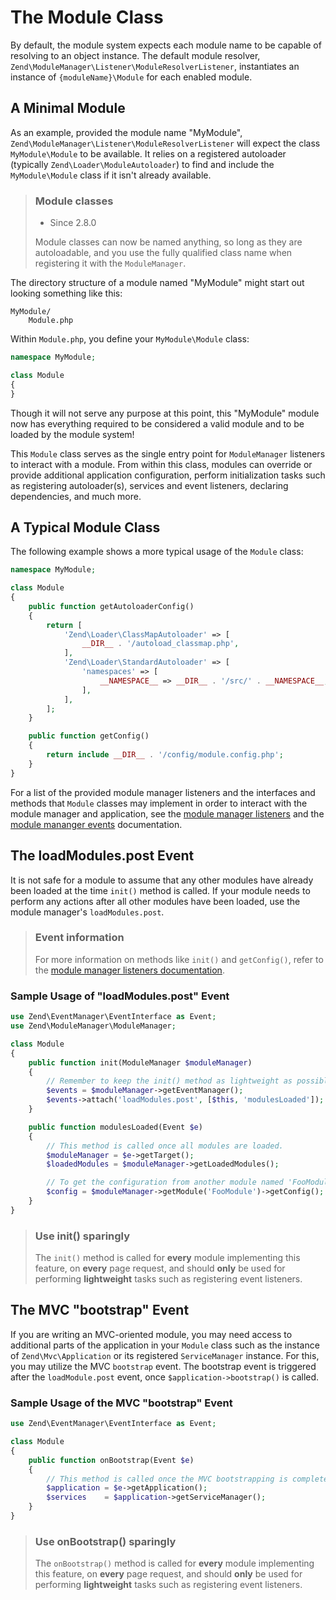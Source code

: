 # The Module Class

By default, the module system expects each module name to be capable of
resolving to an object instance. The default module resolver,
`Zend\ModuleManager\Listener\ModuleResolverListener`, instantiates an instance
of `{moduleName}\Module` for each enabled module.

## A Minimal Module

As an example, provided the module name "MyModule",
`Zend\ModuleManager\Listener\ModuleResolverListener` will expect the class
`MyModule\Module` to be available. It relies on a registered autoloader
(typically `Zend\Loader\ModuleAutoloader`) to find and include the
`MyModule\Module` class if it isn't already available.

> ### Module classes
>
> - Since 2.8.0
>
> Module classes can now be named anything, so long as they are autoloadable, and
> you use the fully qualified class name when registering it with the
> `ModuleManager`.

The directory structure of a module named "MyModule" might start out looking
something like this:

```text
MyModule/
    Module.php
```

Within `Module.php`, you define your `MyModule\Module` class:

```php
namespace MyModule;

class Module
{
}
```

Though it will not serve any purpose at this point, this "MyModule" module now
has everything required to be considered a valid module and to be loaded by the
module system!

This `Module` class serves as the single entry point for `ModuleManager`
listeners to interact with a module. From within this class, modules can
override or provide additional application configuration, perform initialization
tasks such as registering autoloader(s), services and event listeners, declaring
dependencies, and much more.

## A Typical Module Class

The following example shows a more typical usage of the `Module` class:

```php
namespace MyModule;

class Module
{
    public function getAutoloaderConfig()
    {
        return [
            'Zend\Loader\ClassMapAutoloader' => [
                __DIR__ . '/autoload_classmap.php',
            ],
            'Zend\Loader\StandardAutoloader' => [
                'namespaces' => [
                    __NAMESPACE__ => __DIR__ . '/src/' . __NAMESPACE__,
                ],
            ],
        ];
    }

    public function getConfig()
    {
        return include __DIR__ . '/config/module.config.php';
    }
}
```

For a list of the provided module manager listeners and the interfaces and methods that `Module`
classes may implement in order to interact with the module manager and application, see the
[module manager listeners](module-manager.md#module-manager-listeners) and the
[module mananger events](module-manager.md#module-manager-events) documentation.

## The loadModules.post Event

It is not safe for a module to assume that any other modules have already been
loaded at the time `init()` method is called. If your module needs to perform
any actions after all other modules have been loaded, use the module manager's
`loadModules.post`.

> ### Event information
>
> For more information on methods like `init()` and `getConfig()`, refer to the
> [module manager listeners documentation](module-manager.md#module-manager-listeners).

### Sample Usage of "loadModules.post" Event

```php
use Zend\EventManager\EventInterface as Event;
use Zend\ModuleManager\ModuleManager;

class Module
{
    public function init(ModuleManager $moduleManager)
    {
        // Remember to keep the init() method as lightweight as possible
        $events = $moduleManager->getEventManager();
        $events->attach('loadModules.post', [$this, 'modulesLoaded']);
    }

    public function modulesLoaded(Event $e)
    {
        // This method is called once all modules are loaded.
        $moduleManager = $e->getTarget();
        $loadedModules = $moduleManager->getLoadedModules();

        // To get the configuration from another module named 'FooModule'
        $config = $moduleManager->getModule('FooModule')->getConfig();
    }
}
```

> ### Use init() sparingly
>
> The `init()` method is called for **every** module implementing this feature,
> on **every** page request, and should **only** be used for performing
> **lightweight** tasks such as registering event listeners.

## The MVC "bootstrap" Event

If you are writing an MVC-oriented module, you may need access to additional
parts of the application in your `Module` class such as the instance of
`Zend\Mvc\Application` or its registered `ServiceManager` instance. For this,
you may utilize the MVC `bootstrap` event. The bootstrap event is triggered
after the `loadModule.post` event, once `$application->bootstrap()` is called.

### Sample Usage of the MVC "bootstrap" Event

```php
use Zend\EventManager\EventInterface as Event;

class Module
{
    public function onBootstrap(Event $e)
    {
        // This method is called once the MVC bootstrapping is complete
        $application = $e->getApplication();
        $services    = $application->getServiceManager();
    }
}
```

> ### Use onBootstrap() sparingly
>
> The `onBootstrap()` method is called for **every** module implementing this
> feature, on **every** page request, and should **only** be used for performing
> **lightweight** tasks such as registering event listeners.
